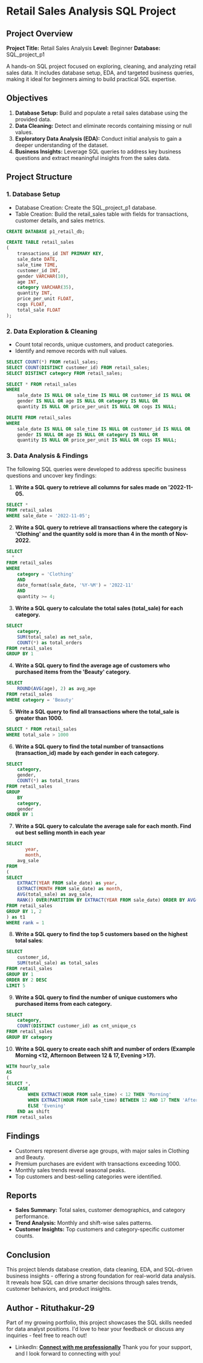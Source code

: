 # Retail Sales Analysis SQL Project
## Project Overview
**Project Title:** Retail Sales Analysis
**Level:** Beginner
**Database:** SQL_project_p1

A hands-on SQL project focused on exploring, cleaning, and analyzing retail sales data. It includes database setup, EDA, and targeted business queries, making it ideal for beginners aiming to build practical SQL expertise.

## Objectives
  1. **Database Setup:** Build and populate a retail sales database using the provided data.
  2. **Data Cleaning:** Detect and eliminate records containing missing or null values.
  3. **Exploratory Data Analysis (EDA):** Conduct initial analysis to gain a deeper understanding of the dataset.
  4. **Business Insights:** Leverage SQL queries to address key business questions and extract meaningful insights from the sales data.

## Project Structure
### 1. **Database Setup**
  - Database Creation: Create the SQL_project_p1 database.
  - Table Creation: Build the retail_sales table with fields for transactions, customer details, and sales metrics.

```sql
CREATE DATABASE p1_retail_db;

CREATE TABLE retail_sales
(
    transactions_id INT PRIMARY KEY,
    sale_date DATE,	
    sale_time TIME,
    customer_id INT,	
    gender VARCHAR(10),
    age INT,
    category VARCHAR(35),
    quantity INT,
    price_per_unit FLOAT,	
    cogs FLOAT,
    total_sale FLOAT
);
```

### 2. **Data Exploration & Cleaning**
  - Count total records, unique customers, and product categories.
  - Identify and remove records with null values.

```sql
SELECT COUNT(*) FROM retail_sales;
SELECT COUNT(DISTINCT customer_id) FROM retail_sales;
SELECT DISTINCT category FROM retail_sales;

SELECT * FROM retail_sales
WHERE 
    sale_date IS NULL OR sale_time IS NULL OR customer_id IS NULL OR 
    gender IS NULL OR age IS NULL OR category IS NULL OR 
    quantity IS NULL OR price_per_unit IS NULL OR cogs IS NULL;

DELETE FROM retail_sales
WHERE 
    sale_date IS NULL OR sale_time IS NULL OR customer_id IS NULL OR 
    gender IS NULL OR age IS NULL OR category IS NULL OR 
    quantity IS NULL OR price_per_unit IS NULL OR cogs IS NULL;
```

### 3. **Data Analysis & Findings**
   
The following SQL queries were developed to address specific business questions and uncover key findings:

1. **Write a SQL query to retrieve all columns for sales made on '2022-11-05.**
```sql
SELECT *
FROM retail_sales
WHERE sale_date = '2022-11-05';
```

2. **Write a SQL query to retrieve all transactions where the category is 'Clothing' and the quantity sold is more than 4 in the month of Nov-2022.**
```sql
SELECT 
  *
FROM retail_sales
WHERE 
    category = 'Clothing'
    AND 
    date_format(sale_date, '%Y-%M') = '2022-11'
    AND
    quantity >= 4;
```

3. **Write a SQL query to calculate the total sales (total_sale) for each category.**
```sql
SELECT 
    category,
    SUM(total_sale) as net_sale,
    COUNT(*) as total_orders
FROM retail_sales
GROUP BY 1
```

4. **Write a SQL query to find the average age of customers who purchased items from the 'Beauty' category.**
```sql
SELECT
    ROUND(AVG(age), 2) as avg_age
FROM retail_sales
WHERE category = 'Beauty'
```

5. **Write a SQL query to find all transactions where the total_sale is greater than 1000.**
```sql
SELECT * FROM retail_sales
WHERE total_sale > 1000
```

6. **Write a SQL query to find the total number of transactions (transaction_id) made by each gender in each category.**
```sql
SELECT 
    category,
    gender,
    COUNT(*) as total_trans
FROM retail_sales
GROUP 
    BY 
    category,
    gender
ORDER BY 1
```

7. **Write a SQL query to calculate the average sale for each month. Find out best selling month in each year**
```sql
SELECT 
       year,
       month,
    avg_sale
FROM 
(    
SELECT 
    EXTRACT(YEAR FROM sale_date) as year,
    EXTRACT(MONTH FROM sale_date) as month,
    AVG(total_sale) as avg_sale,
    RANK() OVER(PARTITION BY EXTRACT(YEAR FROM sale_date) ORDER BY AVG(total_sale) DESC) as rank
FROM retail_sales
GROUP BY 1, 2
) as t1
WHERE rank = 1
```

8. **Write a SQL query to find the top 5 customers based on the highest total sales**:
```sql
SELECT 
    customer_id,
    SUM(total_sale) as total_sales
FROM retail_sales
GROUP BY 1
ORDER BY 2 DESC
LIMIT 5
```

9. **Write a SQL query to find the number of unique customers who purchased items from each category.**
```sql
SELECT 
    category,    
    COUNT(DISTINCT customer_id) as cnt_unique_cs
FROM retail_sales
GROUP BY category
```

10. **Write a SQL query to create each shift and number of orders (Example Morning <12, Afternoon Between 12 & 17, Evening >17).**
```sql
WITH hourly_sale
AS
(
SELECT *,
    CASE
        WHEN EXTRACT(HOUR FROM sale_time) < 12 THEN 'Morning'
        WHEN EXTRACT(HOUR FROM sale_time) BETWEEN 12 AND 17 THEN 'Afternoon'
        ELSE 'Evening'
    END as shift
FROM retail_sales
```

## Findings
  - Customers represent diverse age groups, with major sales in Clothing and Beauty.
  - Premium purchases are evident with transactions exceeding 1000.
  - Monthly sales trends reveal seasonal peaks.
  - Top customers and best-selling categories were identified.


## Reports
  - **Sales Summary:** Total sales, customer demographics, and category performance.
  - **Trend Analysis:** Monthly and shift-wise sales patterns.
  - **Customer Insights:** Top customers and category-specific customer counts.


## Conclusion
This project blends database creation, data cleaning, EDA, and SQL-driven business insights - offering a strong foundation for real-world data analysis. It reveals how SQL can drive smarter decisions through sales trends, customer behaviors, and product insights.

## Author - Rituthakur-29
Part of my growing portfolio, this project showcases the SQL skills needed for data analyst positions. I'd love to hear your feedback or discuss any inquiries - feel free to reach out!

- Linkedln: [**Connect with me professionally**](www.linkedin.com/in/ritut)
Thank you for your support, and I look forward to connecting with you!
